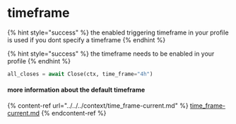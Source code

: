 # timeframe

{% hint style="success" %}
the enabled triggering timeframe in your profile is used if you dont specify a timeframe
{% endhint %}

{% hint style="success" %}
the timeframe needs to be enabled in your profile
{% endhint %}

```python
all_closes = await Close(ctx, time_frame="4h")
```

#### more information about the default timeframe

{% content-ref url="../../../context/time_frame-current.md" %}
[time\_frame-current.md](../../../context/time\_frame-current.md)
{% endcontent-ref %}
